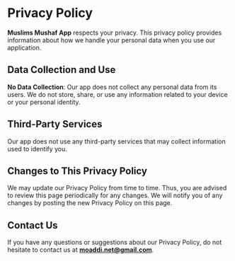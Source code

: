 # Privacy Policy

**Muslims Mushaf App** respects your privacy. This privacy policy provides information about how we handle your personal data when you use our application.

## Data Collection and Use

**No Data Collection**: Our app does not collect any personal data from its users. We do not store, share, or use any information related to your device or your personal identity.

## Third-Party Services

Our app does not use any third-party services that may collect information used to identify you.

## Changes to This Privacy Policy

We may update our Privacy Policy from time to time. Thus, you are advised to review this page periodically for any changes. We will notify you of any changes by posting the new Privacy Policy on this page.

## Contact Us

If you have any questions or suggestions about our Privacy Policy, do not hesitate to contact us at **moaddi.net@gmail.com**.
